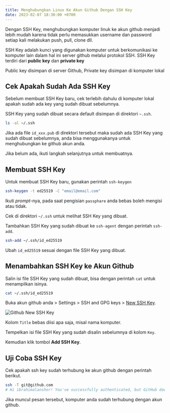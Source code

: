 ```yaml
---
title: Menghubungkan Linux Ke Akun Github Dengan SSH Key
date: 2023-02-07 18:30:00 +0700
---
```


Dengan SSH Key, menghubungkan komputer linuk ke akun github menjadi lebih mudah karena tidak perlu memasukkan username dan password setiap kali melakukan push, pull, clone dll.

SSH Key adalah kunci yang digunakan komputer untuk berkomunikasi ke komputer lain dalam hal ini server github melalui protokol SSH. SSH Key terdiri dari __public key__ dan __private key__

Public key disimpan di server Github, Private key disimpan di komputer lokal

## Cek Apakah Sudah Ada SSH Key

Sebelum membuat SSH Key baru, cek terlebih dahulu di komputer lokal apakah sudah ada key yang sudah dibuat sebelumnya.

SSH Key yang sudah dibuat secara default disimpan di direktori `~.ssh`.

```bash
ls -al ~/.ssh
```

Jika ada file `id_xxx.pub` di direktori tersebut maka sudah ada SSH Key yang sudah dibuat sebelumnya, anda bisa menggunakanya untuk menghubungkan ke github akun anda.

Jika belum ada, ikuti langkah selanjutnya untuk membuatnya.

## Membuat SSH Key

Untuk membuat SSH Key baru, gunakan perintah `ssh-keygen`

```bash
ssh-keygen -t ed25519 -C "email@email.com"
```

Ikuti *prompt*-nya, pada saat pengisian `passphare` anda bebas boleh mengisi atau tidak.

Cek di direktori `~/.ssh` untuk melihat SSH Key yang dibuat.

Tambahkan SSH Key yang sudah dibuat ke `ssh-agent` dengan perintah `ssh-add`.

```bash
ssh-add ~/.ssh/id_ed25519
```

Ubah `id_ed25519` sesuai dengan file SSH Key yang dibuat.

## Menambahkan SSH Key ke Akun Github

Salin isi file SSH Key yang sudah dibuat, bisa dengan perintah `cat` untuk menampilkan isinya.

```bash
cat ~/.ssh/id_ed25519
```

Buka akun github anda > Settings > SSH and GPG keys > [New SSH Key](https://github.com/settings/ssh/new).

![Github New SSH Key](/images/blogs/github-new-ssh-key.png)

Kolom `Title` bebas diisi apa saja, misal nama komputer.

Tempelkan isi file SSH Key yang sudah disalin sebelumnya di kolom `Key`.

Kemudian klik tombol __Add SSH Key__.

## Uji Coba SSH Key

Cek apakah ssh key sudah terhubung ke akun github dengan perintah berikut.

```bash
ssh -T git@github.com
# Hi ibrahimalanshor! You've successfully authenticated, but GitHub does not provide shell access.
```

Jika muncul pesan tersebut, komputer anda sudah terhubung dengan akun github.